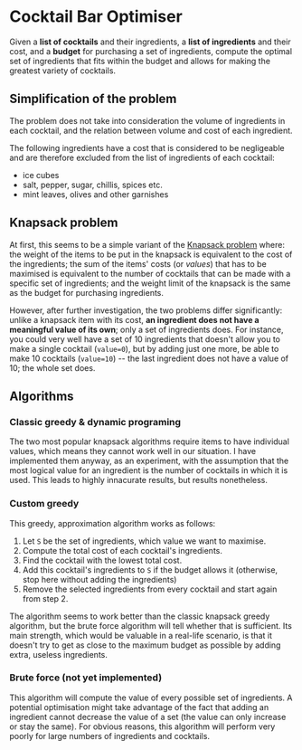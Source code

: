 # Cocktail Bar Optimiser
Given a **list of cocktails** and their ingredients, a **list of ingredients** and their cost, and a **budget** for purchasing a set of ingredients, compute the optimal set of ingredients that fits within the budget and allows for making the greatest variety of cocktails.

## Simplification of the problem
The problem does not take into consideration the volume of ingredients in each cocktail, and the relation between volume and cost of each ingredient.

The following ingredients have a cost that is considered to be negligeable and are therefore excluded from the list of ingredients of each cocktail:

- ice cubes
- salt, pepper, sugar, chillis, spices etc.
- mint leaves, olives and other garnishes

## Knapsack problem
At first, this seems to be a simple variant of the [Knapsack problem](https://en.wikipedia.org/wiki/Knapsack_problem) where: the weight of the items to be put in the knapsack is equivalent to the cost of the ingredients; the sum of the items' costs (or *values*) that has to be maximised is equivalent to the number of cocktails that can be made with a specific set of ingredients; and the weight limit of the knapsack is the same as the budget for purchasing ingredients.

However, after further investigation, the two problems differ significantly: unlike a knapsack item with its cost, **an ingredient does not have a meaningful value of its own**; only a set of ingredients does. For instance, you could very well have a set of 10 ingredients that doesn't allow you to make a single cocktail (`value=0`), but by adding just one more, be able to make 10 cocktails (`value=10`) -- the last ingredient does not have a value of 10; the whole set does.

## Algorithms
### Classic greedy & dynamic programing
The two most popular knapsack algorithms require items to have individual values, which means they cannot work well in our situation. I have implemented them anyway, as an experiment, with the assumption that the most logical value for an ingredient is the number of cocktails in which it is used. This leads to highly innacurate results, but results nonetheless.

### Custom greedy
This greedy, approximation algorithm works as follows:
1. Let `S` be the set of ingredients, which value we want to maximise.
2. Compute the total cost of each cocktail's ingredients.
3. Find the cocktail with the lowest total cost.
4. Add this cocktail's ingredients to `S` if the budget allows it (otherwise, stop here without adding the ingredients)
5. Remove the selected ingredients from every cocktail and start again from step 2.

The algorithm seems to work better than the classic knapsack greedy algorithm, but the brute force algorithm will tell whether that is sufficient. Its main strength, which would be valuable in a real-life scenario, is that it doesn't try to get as close to the maximum budget as possible by adding extra, useless ingredients. 

### Brute force (not yet implemented)
This algorithm will compute the value of every possible set of ingredients. A potential optimisation might take advantage of the fact that adding an ingredient cannot decrease the value of a set (the value can only increase or stay the same). For obvious reasons, this algorithm will perform very poorly for large numbers of ingredients and cocktails.
